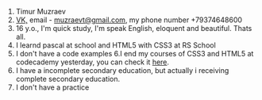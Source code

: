 1. Timur Muzraev
2. [VK,](https://vk.com/youmustdefend) email - muzraevt@gmail.com, my phone number +79374648600
3. 16 y.o., I'm quick study, I'm speak English, eloquent and beautiful. Thats all.
4. I learnd pascal at school and HTML5 with CSS3 at RS School
5. I don't have a code examples
6.I end my courses of CSS3 and HTML5 at codecademy yesterday, you can check it [here](https://www.codecademy.com/profiles/samuraii5161150921).
6. I have a incomplete secondary education, but actually i receiving complete secondary education.
7. I don't have a practice